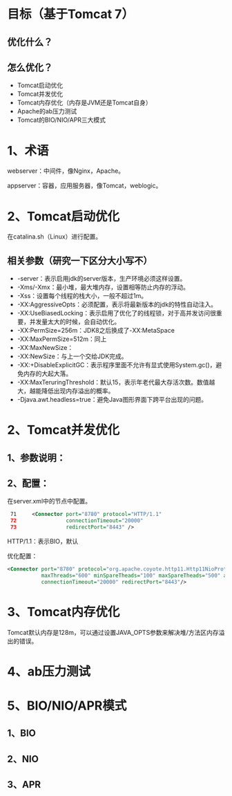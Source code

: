 # 目标（基于Tomcat 7）

## 优化什么？

## 怎么优化？

- Tomcat启动优化
- Tomcat并发优化
- Tomcat内存优化（内存是JVM还是Tomcat自身）
- Apache的ab压力测试
- Tomcat的BIO/NIO/APR三大模式

# 1、术语

webserver：中间件，像Nginx，Apache。

appserver：容器，应用服务器，像Tomcat，weblogic。

# 2、Tomcat启动优化

在catalina.sh（Linux）进行配置。

## 相关参数（研究一下区分大小写不）

- -server：表示启用jdk的server版本，生产环境必须这样设置。
- -Xms/-Xmx：最小堆，最大堆内存，设置相等防止内存的浮动。
- -Xss：设置每个线程的栈大小，一般不超过1m。
- -XX:AggressiveOpts：必须配置，表示将最新版本的jdk的特性自动注入。
- -XX:UseBiasedLocking：表示启用了优化了的线程锁，对于高并发访问很重要，并发量太大的时候，会自动优化。
- -XX:PermSize=256m：JDK8之后换成了-XX:MetaSpace
- -XX:MaxPermSize=512m：同上
- -XX:MaxNewSize：
- -XX:NewSize：与上一个交给JDK完成。
- -XX:+DisableExplicitGC：表示程序里面不允许有显式使用System.gc()，避免内存的大起大落。
- -XX:MaxTeruringThreshold：默认15，表示年老代最大存活次数。数值越大，越能降低出现内存溢出的概率。
- -Djava.awt.headless=true：避免Java图形界面下跨平台出现的问题。

# 2、Tomcat并发优化

## 1、参数说明：



## 2、配置：

在server.xml中的<connector>节点中配置。

```xml
 71     <Connector port="8780" protocol="HTTP/1.1"
 72                connectionTimeout="20000"
 73                redirectPort="8443" />
```

HTTP/1.1：表示BIO，默认

优化配置：

```xml
<Connector port="8780" protocol="org.apache.coyote.http11.Http11NioProtocal" 
           maxThreads="600" minSpareTheads="100" maxSpareTheads="500" acceptCount="700"
           connectionTimeout="20000" redirectPort="8443"/>
```

# 3、Tomcat内存优化

Tomcat默认内存是128m，可以通过设置JAVA_OPTS参数来解决堆/方法区内存溢出的错误。



# 4、ab压力测试



# 5、BIO/NIO/APR模式

## 1、BIO



## 2、NIO



## 3、APR



